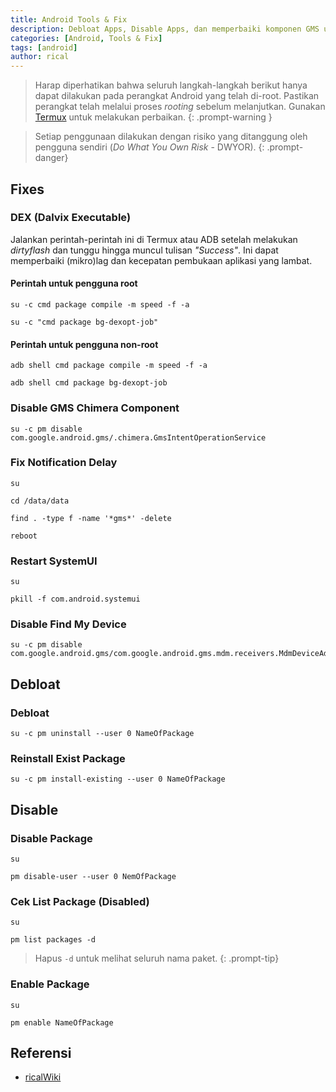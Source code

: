 ```yaml
---
title: Android Tools & Fix
description: Debloat Apps, Disable Apps, dan memperbaiki komponen GMS untuk menghindari masalah pemanasan, dan lain-lain.
categories: [Android, Tools & Fix]
tags: [android]
author: rical
---
```


> Harap diperhatikan bahwa seluruh langkah-langkah berikut hanya dapat dilakukan pada perangkat Android yang telah di-root. Pastikan perangkat telah melalui proses *rooting* sebelum melanjutkan. Gunakan [Termux](https://f-droid.org/en/packages/com.termux/) untuk melakukan perbaikan.
{: .prompt-warning }

> Setiap penggunaan dilakukan dengan risiko yang ditanggung oleh pengguna sendiri (*Do What You Own Risk* - DWYOR).
{: .prompt-danger}

## Fixes
### DEX (Dalvix Executable)
Jalankan perintah-perintah ini di Termux atau ADB setelah melakukan *dirtyflash* dan tunggu hingga muncul tulisan *"Success"*. Ini dapat memperbaiki (mikro)lag dan kecepatan pembukaan aplikasi yang lambat.

#### Perintah untuk pengguna root

```
su -c cmd package compile -m speed -f -a
```

```
su -c "cmd package bg-dexopt-job" 
```

#### Perintah untuk pengguna non-root
```
adb shell cmd package compile -m speed -f -a
```

```
adb shell cmd package bg-dexopt-job
```

### Disable GMS Chimera Component

```
su -c pm disable com.google.android.gms/.chimera.GmsIntentOperationService
```

### Fix Notification Delay

```
su
```

```
cd /data/data
```

```
find . -type f -name '*gms*' -delete
```

```
reboot
```

### Restart SystemUI

```
su
```

```
pkill -f com.android.systemui
```

### Disable Find My Device

```
su -c pm disable com.google.android.gms/com.google.android.gms.mdm.receivers.MdmDeviceAdminReceiver
```

## Debloat
### Debloat

```
su -c pm uninstall --user 0 NameOfPackage

```

### Reinstall Exist Package

```
su -c pm install-existing --user 0 NameOfPackage
```

## Disable
### Disable Package

```
su
```

```
pm disable-user --user 0 NemOfPackage
```

### Cek List Package (Disabled)

```
su
```

```
pm list packages -d
```

> Hapus `-d` untuk melihat seluruh nama paket.
{: .prompt-tip}


### Enable Package

```
su
```

```
pm enable NameOfPackage
```

## Referensi
- [ricalWiki](s://risnandapascal.github.io/ricalwiki.html)